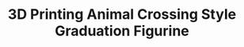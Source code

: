 ---
title:  "3D Printing Animal Crossing Style Graduation Figurine"
mathjax: true
layout: post
image: /media/graduation.jpeg
description: "At the beginning of the pandemic, my siblings and I became obsessed with Animal Crossing. I decided to make a graduation figurine in the style of my character in the game"
---
